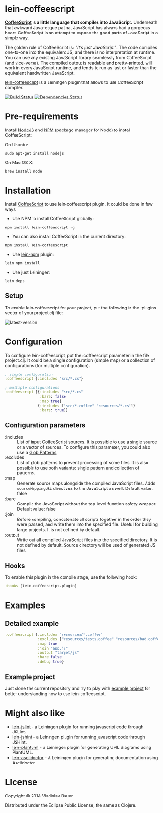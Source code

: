 lein-coffeescript
=================

**[CoffeeScript](http://coffeescript.org) is a little language that compiles into JavaScript.** Underneath that awkward Java-esque patina, JavaScript has always had a gorgeous heart. CoffeeScript is an attempt to expose the good parts of JavaScript in a simple way.

The golden rule of CoffeeScript is: *"It's just JavaScript"*. The code compiles one-to-one into the equivalent JS, and there is no interpretation at runtime. You can use any existing JavaScript library seamlessly from CoffeeScript (and vice-versa). The compiled output is readable and pretty-printed, will work in every JavaScript runtime, and tends to run as fast or faster than the equivalent handwritten JavaScript.

[lein-coffeescript](https://github.com/vbauer/lein-coffeescript) is a Leiningen plugin that allows to use CoffeeScript compiler.

[![Build Status](https://travis-ci.org/vbauer/lein-coffeescript.svg?branch=master)](https://travis-ci.org/vbauer/lein-coffeescript)
[![Dependencies Status](http://jarkeeper.com/vbauer/lein-coffeescript/status.png)](http://jarkeeper.com/vbauer/lein-coffeescript)


Pre-requirements
================

Install [NodeJS](http://nodejs.org/) and [NPM](https://github.com/npm/npm) (package manager for Node) to install CoffeeScript:

On Ubuntu:
```
sudo apt-get install nodejs
```
On Mac OS X:
```
brew install node
```


Installation
============

Install [CoffeeScript](https://www.npmjs.org/package/coffee-script) to use lein-coffeescript plugin. It could be done in few ways:

- Use NPM to install CoffeeScript globally:
```
npm install lein-coffeescript -g
```
- You can also install CoffeeScript in the current directory:
```
npm install lein-coffeescript
```
- Use [lein-npm](https://github.com/bodil/lein-npm) plugin:
```
lein npm install
```
- Use just Leiningen:
```
lein deps
```

Setup
-----

To enable lein-coffeescript for your project, put the following in the :plugins vector of your project.clj file:

![latest-version](https://clojars.org/lein-coffeescript/latest-version.svg)


Configuration
=============

To configure lein-coffeescript, put the :coffeescript parameter in the file project.clj. It could be a single configuration (simple map) or a collection of configurations (for multiple configuration).

```clojure
; single configuration
:coffeescript {:includes "src/*.cs"}

; multiple configurations
:coffeescript [{:includes "src/*.cs"
                :bare: false
                :map true}
               {:includes ["src/*.coffee" "resources/*.cs"]}
                :bare: true}]
```


Configuration parameters
------------------------

<dl>

  <dt>:includes</dt>
  <dd>List of input CoffeeScript sources. It is possible to use a single source or a vector of sources. To configure this parameter, you could also use a <a href="http://en.wikipedia.org/wiki/Glob_(programming)">Glob Patterns</a></dd>

  <dt>:excludes</dt>
  <dd>List of glob patterns to prevent processing of some files. It is also possible to use both variants: single pattern and collection of patterns.</dd>

  <dt>:map</dt>
  <dd>Generate source maps alongside the compiled JavaScript files. Adds <code>sourceMappingURL</code> directives to the JavaScript as well. Default value: false</dd>

  <dt>:bare</dt>
  <dd>Compile the JavaScript without the top-level function safety wrapper. Default value: false</dd>

  <dt>:join</dt>
  <dd>Before compiling, concatenate all scripts together in the order they were passed, and write them into the specified file. Useful for building large projects. It is not defined by default.</dd>

  <dt>:output</dt>
  <dd>Write out all compiled JavaScript files into the specified directory. It is not defined by default. Source directory will be used of generated JS files</dd>

</dl>


Hooks
-----

To enable this plugin in the compile stage, use the following hook:
```clojure
:hooks [lein-coffeescript.plugin]
```

Examples
========

Detailed example
----------------

```clojure
:coffeescript {:includes "resources/*.coffee"
               :excludes ["resources/tests.coffee" "resources/bad.coffee"]
               :map true
               :join "app.js"
               :output "target/js"
               :bare false
               :debug true}
```


Example project
---------------

Just clone the current repository and try to play with [example project](https://github.com/vbauer/lein-coffeescript/tree/master/example) for better understanding how to use lein-coffeescript.


Might also like
===============

* [lein-jslint](https://github.com/vbauer/lein-jslint) - a Leiningen plugin for running javascript code through JSLint.
* [lein-jshint](https://github.com/vbauer/lein-jshint) - a Leiningen plugin for running javascript code through JSHint.
* [lein-plantuml](https://github.com/vbauer/lein-plantuml) - a Leiningen plugin for generating UML diagrams using PlantUML.
* [lein-asciidoctor](https://github.com/asciidoctor/asciidoctor-lein-plugin) - A Leiningen plugin for generating documentation using Asciidoctor.


License
=======

Copyright © 2014 Vladislav Bauer

Distributed under the Eclipse Public License, the same as Clojure.
